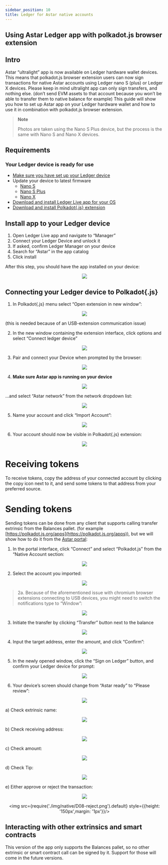 ```yaml
---
sidebar_position: 10
title: Ledger for Astar native accounts
---
```


## Using Astar Ledger app with polkadot.js browser extension

## Intro

Astar “ultralight” app is now available on Ledger hardware wallet devices. This means that polkadot.js browser extension users can now sign transactions for native Astar accounts using Ledger nano S (plus) or Ledger X devices.
Please keep in mind ultralight app can only sign transfers, and nothing else. (don’t send EVM assets to that account because you won’t be able to transfer them to native balance for example)
This guide will show you how to set up Astar app on your Ledger hardware wallet and how to use it in combination with polkadot.js browser extension.

> **Note**
>
> Photos are taken using the Nano S Plus device, but the process is the same with Nano S and Nano X devices.

## Requirements

### Your Ledger device is ready for use

- [Make sure you have set up your Ledger device](https://support.ledger.com/hc/en-us/articles/360000613793?docs=true)
- Update your device to latest firmware
  - [Nano S](https://support.ledger.com/hc/en-us/articles/360002731113?docs=true)
  - [Nano S Plus](https://support.ledger.com/hc/en-us/articles/4445777839901?docs=true)
  - [Nano X](https://support.ledger.com/hc/en-us/articles/360013349800?docs=true)
- [Download and install Ledger Live app for your OS](https://support.ledger.com/hc/en-us/articles/4404389606417-Download-and-install-Ledger-Live?docs=true)
- [Download and install Polkadot{.js} extension](https://polkadot.js.org/extension/)

## Install app to your Ledger device​

1. Open Ledger Live app and navigate to “Manager”
2. Connect your Ledger Device and unlock it
3. If asked, confirm Ledger Manager on your device
4. Search for “Astar” in the app catalog
5. Click install

After this step, you should have the app installed on your device:

<center>
<img src={require('./img/native/D00-installed.png').default} style={{height: "200px"}}/>
</center>

## Connecting your Ledger device to Polkadot{.js}

1. In Polkadot{.js} menu select “Open extension in new window”:

<center>
<img src={require('./img/native/01-open_in_window.png').default} style={{height: "400px"}}/>
</center>

(this is needed because of an USB-extension communication issue)

2. In the new window containing the extension interface, click options and select “Connect ledger device”

<center>
<img src={require('./img/native/02-connect_ledger.png').default} style={{height: "400px"}}/>
</center>

3. Pair and connect your Device when prompted by the browser:

<center>
<img src={require('./img/native/03-device_connect.png').default} style={{height: "400px"}}/>
</center>

4. **Make sure Astar app is running on your device**

<center>
<img src={require('./img/native/D01-ready.png').default} style={{height: "190px"}}/>
</center>

...and select “Astar network” from the network dropdown list:

<center>
<img src={require('./img/native/04-select_network.png').default} style={{height: "400px"}}/>
</center>

5. Name your account and click “Import Account”:

<center>
<img src={require('./img/native/05-name_account.png').default} style={{height: "400px"}}/>
</center>

6. Your account should now be visible in Polkadot{.js} extension:

<center>
<img src={require('./img/native/06-account_imported.png').default} style={{height: "200px"}}/>
</center>

# Receiving tokens

To receive tokens, copy the address of your connected account by clicking the copy icon next to it, and send some tokens to that address from your preferred source.

# Sending tokens

Sending tokens can be done from any client that supports calling transfer extrinsic from the Balances pallet. (for example [https://polkadot.js.org/apps](https://polkadot.js.org/apps)), but we will show how to do it from the [Astar portal](https://portal.astar.network/):

1. In the portal interface, click “Connect” and select “Polkadot.js” from the “Native Account section:

<center>
<img src={require('./img/native/07-connect_wallet.png').default} style={{height: "400px"}}/>
</center>

2. Select the account you imported:

<center>
<img src={require('./img/native/08-pick_account.png').default} style={{height: "400px"}}/>
</center>

> 2a. Because of the aforementioned issue with chromium browser extensions connecting to USB devices, you might need to switch the notifications type to “Window”:

<center>
<img src={require('./img/native/09-switch_to_window.png').default} style={{height: "400px"}}/>
</center>

3. Initiate the transfer by clicking “Transfer” button next to the balance

<center>
<img src={require('./img/native/10-initiate_transfer.png').default} style={{height: "400px"}}/>
</center>

4. Input the target address, enter the amount, and click “Confirm”:

<center>
<img src={require('./img/native/11-confirm_transfer.png').default} style={{height: "400px"}}/>
</center>

5. In the newly opened window, click the “Sign on Ledger” button, and confirm your Ledger device for prompt:

<center>
<img src={require('./img/native/12-sign_on_ledger.png').default} style={{height: "400px"}}/>
</center>

6. Your device’s screen should change from “Astar ready” to “Please review”:

<center>
<img src={require('./img/native/D02-review.png').default} style={{height: "200px"}}/>
</center>

a) Check extrinsic name:

<center>
<img src={require('./img/native/D03-extrinsic_name.png').default} style={{height: "200px"}}/>
</center>

b) Check receiving address:

<center>
<img src={require('./img/native/D04-address.png').default} style={{height: "200px"}}/>
</center>

c) Check amount:

<center>
<img src={require('./img/native/D05-amount.png').default} style={{height: "200px"}}/>
</center>

d) Check Tip:

<center>
<img src={require('./img/native/D06-tip.png').default} style={{height: "200px"}}/>
</center>

e) Either approve or reject the transaction:

<center>
<div style={{display: 'flex', justifyContent: 'center'}}>
<img src={require('./img/native/D07-approve.png').default} style={{height: '150px',margin: '1px'}}/>

<img src={require('./img/native/D08-reject.png').default} style={{height: '150px',margin: '1px'}}/>

</div>
</center>

## Interacting with other extrinsics and smart contracts​

This version of the app only supports the Balances pallet, so no other extrinsic or smart contract call can be signed by it.
Support for those will come in the future versions.
